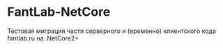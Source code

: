 # FantLab-NetCore
Тестовая миграция части серверного и (временно) клиентского кода fantlab.ru на .NetCore2+
